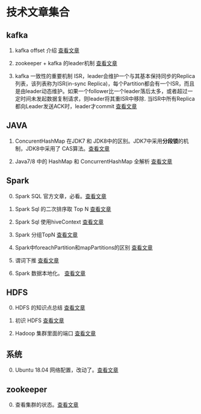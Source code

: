 # 技术文章集合

## kafka

1. kafka offset 介绍 [查看文章](https://blog.csdn.net/qq_37502106/article/details/80409748)

2. zookeeper + kafka 的leader机制 [查看文章](https://blog.csdn.net/qq_37502106/article/details/80260415)

3. kafka 一致性的重要机制 ISR，leader会维护一个与其基本保持同步的Replica列表，该列表称为ISR(in-sync Replica)，每个Partition都会有一个ISR，而且是由leader动态维护。如果一个follower比一个leader落后太多，或者超过一定时间未发起数据复制请求，则leader将其重ISR中移除. 当ISR中所有Replica都向Leader发送ACK时，leader才commit [查看文章](https://blog.csdn.net/qq_37502106/article/details/80271800)


## JAVA

1. ConcurentHashMap 在JDK7 和 JDK8中的区别。JDK7中采用**分段锁**的机制，JDK8中采用了 CAS算法。[查看文章](https://blog.csdn.net/woaiwym/article/details/80675789)

2. Java7/8 中的 HashMap 和 ConcurrentHashMap 全解析 [查看文章](http://www.importnew.com/28263.html)

## Spark

0. Spark SQL 官方文章，必看。[查看文章](http://spark.apache.org/docs/1.6.3/sql-programming-guide.html)

1. Spark Sql 的二次排序取 Top N [查看文章](https://blog.csdn.net/wangpei1949/article/details/66978412)

2. Spark Sql 使用hiveContext [查看文章](https://blog.csdn.net/qq_41455420/article/details/79515511)

3. Spark 分组TopN [查看文章](https://blog.csdn.net/luofazha2012/article/details/80636858)

4. Spark中foreachPartition和mapPartitions的区别 [查看文章](https://blog.csdn.net/u010454030/article/details/78897150)

5. 谓词下推 [查看文章](https://blog.csdn.net/zxm1306192988/article/details/80255747)

6. Spark 数据本地化。 [查看文章](https://www.cnblogs.com/jxhd1/p/6702224.html?utm_source=itdadao&utm_medium=referral)

## HDFS

0. HDFS 的知识点总结 [查看文章](https://www.cnblogs.com/caiyisen/p/7395843.html)

1. 初识 HDFS [查看文章](https://www.cnblogs.com/wxplmm/p/7239342.html)

2. Hadoop 集群里面的端口 [查看文章](https://www.cnblogs.com/waterfish/articles/4533076.html)
## 系统

0. Ubuntu 18.04 网络配置，改动了。[查看文章](https://help.ubuntu.com/lts/serverguide/network-configuration.html.zh-CN)

## zookeeper

0. 查看集群的状态。[查看文章](https://blog.csdn.net/luoww1/article/details/76078772)
